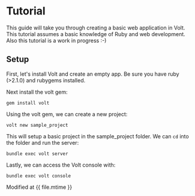 # Tutorial

This guide will take you through creating a basic web application in Volt.  This tutorial assumes a basic knowledge of Ruby and web development.  Also this tutorial is a work in progress :-)

## Setup

First, let's install Volt and create an empty app.  Be sure you have ruby (>2.1.0) and rubygems installed.

Next install the volt gem:

    gem install volt

Using the volt gem, we can create a new project:

    volt new sample_project

This will setup a basic project in the sample_project folder.  We can ```cd``` into the folder and run the server:

    bundle exec volt server

Lastly, we can access the Volt console with:

    bundle exec volt console


Modified at {{ file.mtime }}
